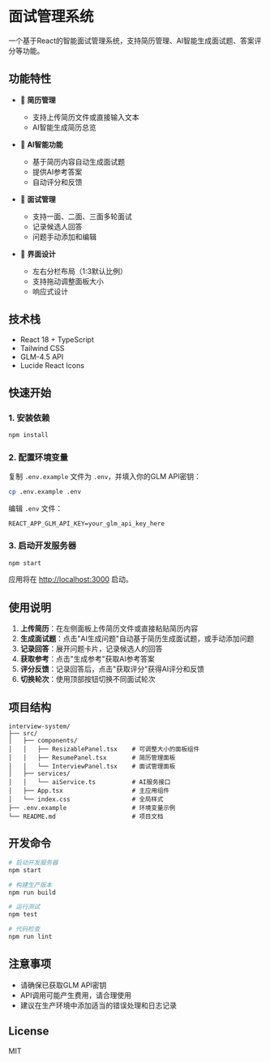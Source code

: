 # 面试管理系统

一个基于React的智能面试管理系统，支持简历管理、AI智能生成面试题、答案评分等功能。

## 功能特性

- 📄 **简历管理**
  - 支持上传简历文件或直接输入文本
  - AI智能生成简历总览
  
- 🤖 **AI智能功能**
  - 基于简历内容自动生成面试题
  - 提供AI参考答案
  - 自动评分和反馈
  
- 📝 **面试管理**
  - 支持一面、二面、三面多轮面试
  - 记录候选人回答
  - 问题手动添加和编辑
  
- 🎨 **界面设计**
  - 左右分栏布局（1:3默认比例）
  - 支持拖动调整面板大小
  - 响应式设计

## 技术栈

- React 18 + TypeScript
- Tailwind CSS
- GLM-4.5 API
- Lucide React Icons

## 快速开始

### 1. 安装依赖

```bash
npm install
```

### 2. 配置环境变量

复制 `.env.example` 文件为 `.env`，并填入你的GLM API密钥：

```bash
cp .env.example .env
```

编辑 `.env` 文件：
```
REACT_APP_GLM_API_KEY=your_glm_api_key_here
```

### 3. 启动开发服务器

```bash
npm start
```

应用将在 [http://localhost:3000](http://localhost:3000) 启动。

## 使用说明

1. **上传简历**：在左侧面板上传简历文件或直接粘贴简历内容
2. **生成面试题**：点击"AI生成问题"自动基于简历生成面试题，或手动添加问题
3. **记录回答**：展开问题卡片，记录候选人的回答
4. **获取参考**：点击"生成参考"获取AI参考答案
5. **评分反馈**：记录回答后，点击"获取评分"获得AI评分和反馈
6. **切换轮次**：使用顶部按钮切换不同面试轮次

## 项目结构

```
interview-system/
├── src/
│   ├── components/
│   │   ├── ResizablePanel.tsx    # 可调整大小的面板组件
│   │   ├── ResumePanel.tsx       # 简历管理面板
│   │   └── InterviewPanel.tsx    # 面试管理面板
│   ├── services/
│   │   └── aiService.ts          # AI服务接口
│   ├── App.tsx                   # 主应用组件
│   └── index.css                 # 全局样式
├── .env.example                  # 环境变量示例
└── README.md                     # 项目文档
```

## 开发命令

```bash
# 启动开发服务器
npm start

# 构建生产版本
npm run build

# 运行测试
npm test

# 代码检查
npm run lint
```

## 注意事项

- 请确保已获取GLM API密钥
- API调用可能产生费用，请合理使用
- 建议在生产环境中添加适当的错误处理和日志记录

## License

MIT

